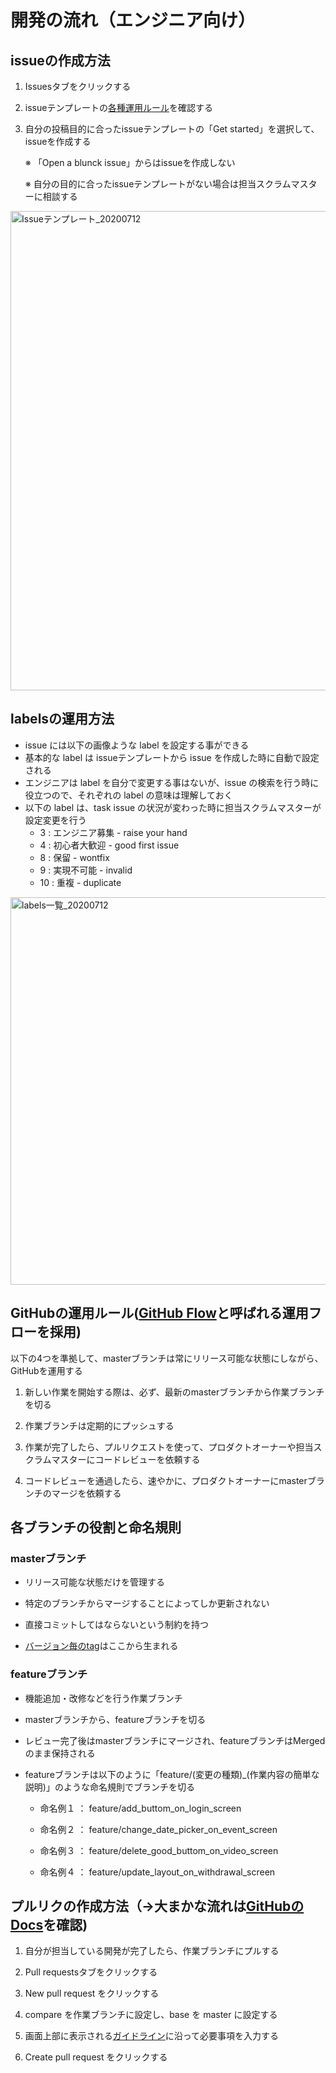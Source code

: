# 開発の流れ（エンジニア向け）
## issueの作成方法
1. Issuesタブをクリックする

1. issueテンプレートの[各種運用ルール](https://github.com/kboy-salon/salon_app_doc/blob/master/explanation/issues.md)を確認する

1. 自分の投稿目的に合ったissueテンプレートの「Get started」を選択して、issueを作成する
   
   ※ 「Open a blunck issue」からはissueを作成しない
   
   ※ 自分の目的に合ったissueテンプレートがない場合は担当スクラムマスターに相談する

<img width="767" alt="Issueテンプレート_20200712" src="https://user-images.githubusercontent.com/55462291/87241108-b8844b80-c45a-11ea-9999-0b37ea89a055.png">

## labelsの運用方法
- issue には以下の画像ような label を設定する事ができる
- 基本的な label は issueテンプレートから issue を作成した時に自動で設定される
- エンジニアは label を自分で変更する事はないが、issue の検索を行う時に役立つので、それぞれの label の意味は理解しておく
- 以下の label は、task issue の状況が変わった時に担当スクラムマスターが設定変更を行う
  * 3 : エンジニア募集 - raise your hand
  * 4 : 初心者大歓迎 - good first issue
  * 8 : 保留 - wontfix
  * 9 : 実現不可能 - invalid
  * 10 : 重複 - duplicate
<img width="620" alt="labels一覧_20200712" src="https://user-images.githubusercontent.com/55462291/87243229-4d913f80-c46f-11ea-861e-57d8aa7bea44.png">

## GitHubの運用ルール([GitHub Flow](https://tracpath.com/bootcamp/learning_git_github_flow.html)と呼ばれる運用フローを採用)
以下の4つを準拠して、masterブランチは常にリリース可能な状態にしながら、GitHubを運用する

1. 新しい作業を開始する際は、必ず、最新のmasterブランチから作業ブランチを切る

1. 作業ブランチは定期的にプッシュする

1. 作業が完了したら、プルリクエストを使って、プロダクトオーナーや担当スクラムマスターにコードレビューを依頼する

1. コードレビューを通過したら、速やかに、プロダクトオーナーにmasterブランチのマージを依頼する

## 各ブランチの役割と命名規則
### masterブランチ
- リリース可能な状態だけを管理する

- 特定のブランチからマージすることによってしか更新されない

- 直接コミットしてはならないという制約を持つ

- [バージョン毎のtag](https://docs.github.com/ja/github/administering-a-repository/viewing-your-repositorys-releases-and-tags)はここから生まれる

### featureブランチ
- 機能追加・改修などを行う作業ブランチ

- masterブランチから、featureブランチを切る

- レビュー完了後はmasterブランチにマージされ、featureブランチはMergedのまま保持される

- featureブランチは以下のように「feature/(変更の種類)_(作業内容の簡単な説明)」のような命名規則でブランチを切る

  * 命名例１ ： feature/add_buttom_on_login_screen

  * 命名例２ ： feature/change_date_picker_on_event_screen

  * 命名例３ ： feature/delete_good_buttom_on_video_screen

  * 命名例４ ： feature/update_layout_on_withdrawal_screen

## プルリクの作成方法（→大まかな流れは[GitHubのDocs](https://docs.github.com/ja/github/collaborating-with-issues-and-pull-requests/creating-a-pull-request)を確認)
1. 自分が担当している開発が完了したら、作業ブランチにプルする

1. Pull requestsタブをクリックする

1. New pull request をクリックする

1. compare を作業ブランチに設定し、base を master に設定する

1. 画面上部に表示される[ガイドライン](https://github.com/kboy-salon/salon_app/blob/master/.github/CONTRIBUTING.md)に沿って必要事項を入力する

1. Create pull request をクリックする

